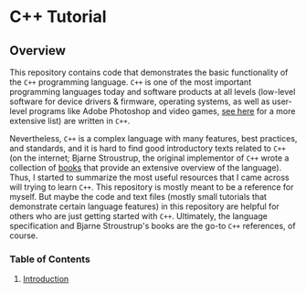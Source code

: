 # C++ Tutorial

## Overview

This repository contains code that demonstrates the basic functionality of the `C++` programming language. `C++` is one of the most important programming languages today and software products at all levels (low-level software for device drivers & firmware, operating systems, as well as user-level programs like Adobe Photoshop and video games, [see here](http://www.stroustrup.com/applications.html) for a more extensive list) are written in `C++`. 

Nevertheless, `C++` is a complex language with many features, best practices, and standards, and it is hard to find good introductory texts related to `C++` (on the internet; Bjarne Stroustrup, the original implementor of `C++` wrote a collection of [books](http://www.stroustrup.com/books.html) that provide an extensive overview of the language). Thus, I started to summarize the most useful resources that I came across will trying to learn `C++`. This repository is mostly meant to be a reference for myself. But maybe the code and text files (mostly small tutorials that demonstrate certain language features) in this repository are helpful for others who are just getting started with `C++`. Ultimately, the language specification and Bjarne Stroustrup's books are the go-to `C++` references, of course.

### Table of Contents

1. [Introduction](./tutorials/introduction)
